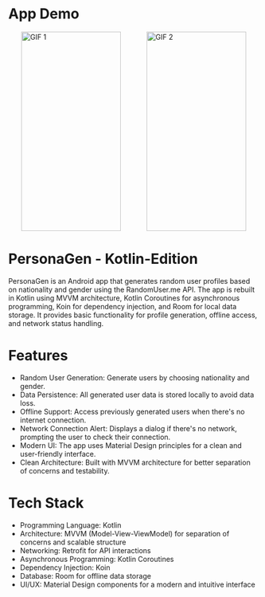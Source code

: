 # App Demo

<div style="display: flex; justify-content: space-around;">
  <img src="https://github.com/user-attachments/assets/a2cfd4e8-9858-4bd9-b088-c60222206b83" alt="GIF 1" width="200" height="400">
  <img src="https://github.com/user-attachments/assets/a792a509-9158-4fb3-b401-9c5e64ce7552" alt="GIF 2" width="200" height="400">
</div>

# PersonaGen - Kotlin-Edition
PersonaGen is an Android app that generates random user profiles based on nationality and gender using the RandomUser.me API. The app is rebuilt in Kotlin using MVVM architecture, Kotlin Coroutines for asynchronous programming, Koin for dependency injection, and Room for local data storage. It provides basic functionality for profile generation, offline access, and network status handling.

# Features
- Random User Generation: Generate users by choosing nationality and gender.
- Data Persistence: All generated user data is stored locally to avoid data loss.
- Offline Support: Access previously generated users when there's no internet connection.
- Network Connection Alert: Displays a dialog if there's no network, prompting the user to check their connection.
- Modern UI: The app uses Material Design principles for a clean and user-friendly interface.
- Clean Architecture: Built with MVVM architecture for better separation of concerns and testability.

# Tech Stack
- Programming Language: Kotlin
- Architecture: MVVM (Model-View-ViewModel) for separation of concerns and scalable structure
- Networking: Retrofit for API interactions
- Asynchronous Programming: Kotlin Coroutines
- Dependency Injection: Koin
- Database: Room for offline data storage
- UI/UX: Material Design components for a modern and intuitive interface
